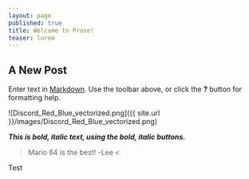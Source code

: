 ```yaml
---
layout: page
published: true
title: Welcome to Prose!
teaser: lorem
---
```

###

## A New Post

Enter text in [Markdown](http://daringfireball.net/projects/markdown/). Use the toolbar above, or click the **?** button for formatting help.

![Discord_Red_Blue_vectorized.png]({{ site.url }}/images/Discord_Red_Blue_vectorized.png)

**_This is bold, italic text, using the bold, italic buttons._**

> Mario 64 is the best! -Lee < 

Test
